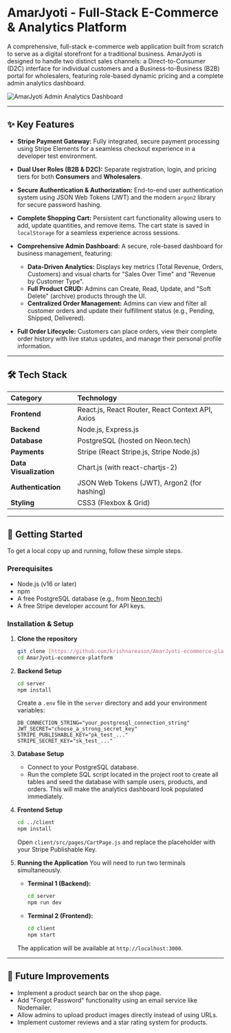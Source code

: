 # AmarJyoti - Full-Stack E-Commerce & Analytics Platform

A comprehensive, full-stack e-commerce web application built from scratch to serve as a digital storefront for a traditional business. AmarJyoti is designed to handle two distinct sales channels: a Direct-to-Consumer (D2C) interface for individual customers and a Business-to-Business (B2B) portal for wholesalers, featuring role-based dynamic pricing and a complete admin analytics dashboard.

![AmarJyoti Admin Analytics Dashboard](https://i.imgur.com/32c218.png)

---

## ✨ Key Features

* **Stripe Payment Gateway:** Fully integrated, secure payment processing using Stripe Elements for a seamless checkout experience in a developer test environment.

* **Dual User Roles (B2B & D2C):** Separate registration, login, and pricing tiers for both **Consumers** and **Wholesalers**.

* **Secure Authentication & Authorization:** End-to-end user authentication system using JSON Web Tokens (JWT) and the modern `argon2` library for secure password hashing.

* **Complete Shopping Cart:** Persistent cart functionality allowing users to add, update quantities, and remove items. The cart state is saved in `localStorage` for a seamless experience across sessions.

* **Comprehensive Admin Dashboard:** A secure, role-based dashboard for business management, featuring:
    * **Data-Driven Analytics:** Displays key metrics (Total Revenue, Orders, Customers) and visual charts for "Sales Over Time" and "Revenue by Customer Type".
    * **Full Product CRUD:** Admins can Create, Read, Update, and "Soft Delete" (archive) products through the UI.
    * **Centralized Order Management:** Admins can view and filter all customer orders and update their fulfillment status (e.g., Pending, Shipped, Delivered).

* **Full Order Lifecycle:** Customers can place orders, view their complete order history with live status updates, and manage their personal profile information.

---

## 🛠️ Tech Stack

| Category | Technology |
| :--- | :--- |
| **Frontend** | React.js, React Router, React Context API, Axios |
| **Backend** | Node.js, Express.js |
| **Database** | PostgreSQL (hosted on Neon.tech) |
| **Payments** | Stripe (React Stripe.js, Stripe Node.js) |
| **Data Visualization** | Chart.js (with react-chartjs-2) |
| **Authentication** | JSON Web Tokens (JWT), Argon2 (for hashing) |
| **Styling** | CSS3 (Flexbox & Grid) |

---

## 🚀 Getting Started

To get a local copy up and running, follow these simple steps.

### Prerequisites

* Node.js (v16 or later)
* npm
* A free PostgreSQL database (e.g., from [Neon.tech](https://neon.tech))
* A free Stripe developer account for API keys.

### Installation & Setup

1.  **Clone the repository**
    ```sh
    git clone [https://github.com/krishnareason/AmarJyoti-ecommerce-platform.git](https://github.com/krishnareason/AmarJyoti-ecommerce-platform.git)
    cd AmarJyoti-ecommerce-platform
    ```

2.  **Backend Setup**
    ```sh
    cd server
    npm install
    ```
    Create a `.env` file in the `server` directory and add your environment variables:
    ```
    DB_CONNECTION_STRING="your_postgresql_connection_string"
    JWT_SECRET="choose_a_strong_secret_key"
    STRIPE_PUBLISHABLE_KEY="pk_test_..."
    STRIPE_SECRET_KEY="sk_test_..."
    ```

3.  **Database Setup**
    * Connect to your PostgreSQL database.
    * Run the complete SQL script located in the project root to create all tables and seed the database with sample users, products, and orders. This will make the analytics dashboard look populated immediately.

4.  **Frontend Setup**
    ```sh
    cd ../client
    npm install
    ```
    Open `client/src/pages/CartPage.js` and replace the placeholder with your Stripe Publishable Key.

5.  **Running the Application**
    You will need to run two terminals simultaneously.
    * **Terminal 1 (Backend):**
        ```sh
        cd server
        npm run dev
        ```
    * **Terminal 2 (Frontend):**
        ```sh
        cd client
        npm start
        ```
    The application will be available at `http://localhost:3000`.

---

## 🔮 Future Improvements

* Implement a product search bar on the shop page.
* Add "Forgot Password" functionality using an email service like Nodemailer.
* Allow admins to upload product images directly instead of using URLs.
* Implement customer reviews and a star rating system for products.